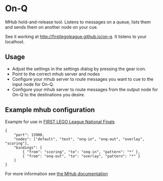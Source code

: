 # On-Q

MHub hold-and-release tool. Listens to messages on a queue, lists them and sends them on another node on your cue.

See it working at http://firstlegoleague.github.io/on-q. It listens to your localhost.

## Usage

- Adjust the settings in the settings dialog by pressing the gear icon.
- Point to the correct mhub server and nodes
- Configure your mhub server to route messages you want to cue to the input node for On-Q.
- Configure your mhub server to route messages from the output node for On-Q to the destinations you desire.

## Example mhub configuration

Example for use in [FIRST LEGO League National Finals](https://github.com/FirstLegoLeague/General-IT/wiki/Scenarios#national-finals)

	{
		"port": 13900,
		"nodes": ["default", "test", "onq-in", "onq-out", "overlay", "scoring"],
		"bindings": [
			{ "from": "scoring", "to": "onq-in", "pattern": "*" },
			{ "from": "onq-out", "to": "overlay", "pattern": "*" }
		]
	}

For more information see [the MHub documentation](https://github.com/poelstra/mhub)